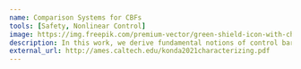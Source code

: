 ```yaml
---
name: Comparison Systems for CBFs
tools: [Safety, Nonlinear Control]
image: https://img.freepik.com/premium-vector/green-shield-icon-with-checkmark-confirmation-protection-security-shield-protected-icon-vector_662353-818.jpg
description: In this work, we derive fundamental notions of control barrier functions using comparison systems and develop some useful converse theorems.
external_url: http://ames.caltech.edu/konda2021characterizing.pdf
---
```

